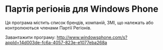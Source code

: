 Партія регіонів для Windows Phone
==============================

Ця програма містить список брендів, компаній, ЗМІ, що належать або контролюються членами Партії Регіонів.
                        
Завантажити програму:
http://www.windowsphone.com/s?appId=14d003de-fc6a-4057-823e-e1077eba268a
